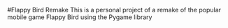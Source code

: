 #Flappy Bird Remake
This is a personal project of a remake of the popular mobile game Flappy Bird using the Pygame library
